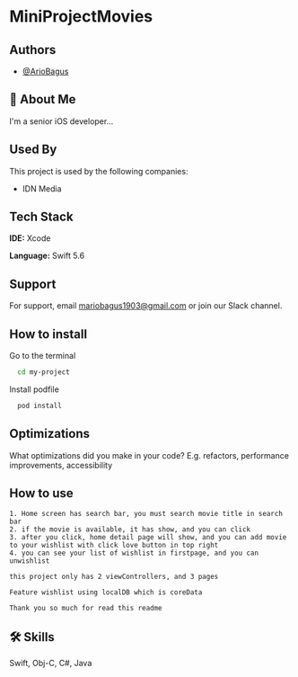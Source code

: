 
# MiniProjectMovies



## Authors

- [@ArioBagus](https://www.github.com/mariobagus97)


## 🚀 About Me
I'm a senior iOS developer...


## Used By

This project is used by the following companies:

- IDN Media


## Tech Stack

**IDE:** Xcode

**Language:** Swift 5.6


## Support

For support, email mariobagus1903@gmail.com or join our Slack channel.


## How to install

Go to the terminal

```bash
  cd my-project
```

Install podfile

```bash
  pod install
```

## Optimizations

What optimizations did you make in your code? E.g. refactors, performance improvements, accessibility


## How to use

    1. Home screen has search bar, you must search movie title in search bar
    2. if the movie is available, it has show, and you can click
    3. after you click, home detail page will show, and you can add movie to your wishlist with click love button in top right
    4. you can see your list of wishlist in firstpage, and you can unwishlist

    this project only has 2 viewControllers, and 3 pages

    Feature wishlist using localDB which is coreData

    Thank you so much for read this readme
## 🛠 Skills
Swift, Obj-C, C#, Java


